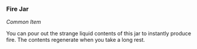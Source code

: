 ### Fire Jar
_Common Item_

You can pour out the strange liquid contents of this jar to instantly produce fire. The contents regenerate when you take a long rest.